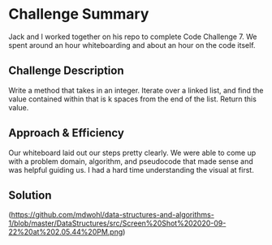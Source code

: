 # Challenge Summary
Jack and I worked together on his repo to complete Code Challenge 7. We spent around an hour whiteboarding and about an hour on the code itself. 

## Challenge Description
Write a method that takes in an integer. Iterate over a linked list, and find the value contained within that is k spaces from the end of the list. Return this value.

## Approach & Efficiency
Our whiteboard laid out our steps pretty clearly. We were able to come up with a problem domain, algorithm, and pseudocode that made sense and was helpful guiding us.
I had a hard time understanding the visual at first.

## Solution
(https://github.com/mdwohl/data-structures-and-algorithms-1/blob/master/DataStructures/src/Screen%20Shot%202020-09-22%20at%202.05.44%20PM.png)
